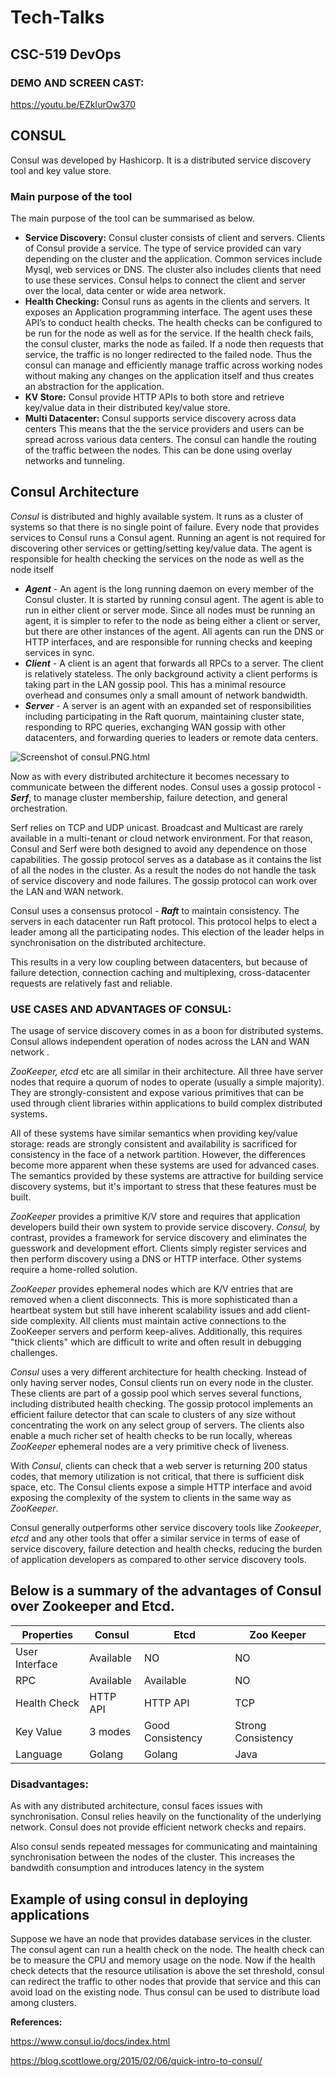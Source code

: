 # Tech-Talks
## CSC-519 DevOps

### DEMO AND SCREEN CAST:
https://youtu.be/EZkIurOw370


## CONSUL ##
 
Consul was developed by Hashicorp. It is a distributed service discovery tool and key value store. 

### Main purpose of the tool ###
The main purpose of the tool can be summarised as below.
* **Service Discovery:** Consul cluster consists of client and servers. Clients of Consul provide a service. The type of service provided can vary depending on the cluster and the application. Common services include Mysql, web services or DNS. The cluster also includes clients that need to use these services. Consul helps to connect the client and server over the local, data center or wide area network.
* **Health Checking:** Consul runs as agents in the clients and servers. It exposes an Application programming interface. The agent uses these API’s to conduct health checks. The health checks can be configured to be run for the node as well as for the service. If the health check fails, the consul cluster, marks the node as failed. If a node then requests that service, the traffic is no longer redirected to the failed node. Thus the consul can manage and efficiently manage traffic across working nodes without making any changes on the application itself and thus creates an abstraction for the application.
* **KV Store:**  Consul provide HTTP APIs to both store and retrieve key/value data in their distributed key/value store.
* **Multi Datacenter:** Consul supports service discovery across data centers This means that the the service providers and users can be spread across various data centers. The consul can handle the routing of the traffic between the nodes. This can be done using overlay networks and tunneling.

## Consul Architecture ##
_Consul_ is distributed and highly available system. It runs as a cluster of systems so that there is no single point of failure. 
Every node that provides services to Consul runs a Consul agent. Running an agent is not required for discovering other services or getting/setting key/value data. The agent is responsible for health checking the services on the node as well as the node itself

* _**Agent**_ - An agent is the long running daemon on every member of the Consul cluster. It is started by running consul agent. The agent is able to run in either client or server mode. Since all nodes must be running an agent, it is simpler to refer to the node as being either a client or server, but there are other instances of the agent. All agents can run the DNS or HTTP interfaces, and are responsible for running checks and keeping services in sync.
* _**Client**_ - A client is an agent that forwards all RPCs to a server. The client is relatively stateless. The only background activity a client performs is taking part in the LAN gossip pool. This has a minimal resource overhead and consumes only a small amount of network bandwidth.
* _**Server**_ - A server is an agent with an expanded set of responsibilities including participating in the Raft quorum, maintaining cluster state, responding to RPC queries, exchanging WAN gossip with other datacenters, and forwarding queries to leaders or remote data centers.

![Screenshot of consul.PNG.html](https://github.ncsu.edu/abandar/Tech-Talks/blob/master/consul.PNG)

Now as with every distributed architecture it becomes necessary to communicate  between the different nodes. Consul uses a gossip protocol - _**Serf**_,  to manage cluster membership, failure detection, and general orchestration.

Serf relies on TCP and UDP unicast. Broadcast and Multicast are rarely available in a multi-tenant or cloud network environment. For that reason, Consul and Serf were both designed to avoid any dependence on those capabilities. 
The gossip protocol serves as a database as it contains the list of all the nodes in the cluster. As a result the nodes do not handle the task of service discovery and node failures. The gossip protocol can work over the LAN and WAN network.

Consul uses a consensus protocol - _**Raft**_ to maintain consistency. The servers in each datacenter run Raft protocol. This protocol helps to elect a leader among all the participating nodes. This election of the leader helps in synchronisation on the distributed architecture.

This results in a very low coupling between datacenters, but because of failure detection, connection caching and multiplexing, cross-datacenter requests are relatively fast and reliable.

### USE CASES AND ADVANTAGES OF CONSUL: ###
The usage of service discovery comes in as a boon for distributed systems. Consul allows independent operation of nodes across the LAN and WAN network .

_ZooKeeper, etcd_ etc are all similar in their architecture. All three have server nodes that require a quorum of nodes to operate (usually a simple majority). They are strongly-consistent and expose various primitives that can be used through client libraries within applications to build complex distributed systems.

All of these systems have similar semantics when providing key/value storage: reads are strongly consistent and availability is sacrificed for consistency in the face of a network partition. However, the differences become more apparent when these systems are used for advanced cases.
The semantics provided by these systems are attractive for building service discovery systems, but it's important to stress that these features must be built. 

_ZooKeeper_ provides a primitive K/V store and requires that application developers build their own system to provide service discovery. 
_Consul,_ by contrast, provides a framework for service discovery and eliminates the guesswork and development effort. Clients simply register services and then perform discovery using a DNS or HTTP interface. Other systems require a home-rolled solution.

_ZooKeeper_ provides ephemeral nodes which are K/V entries that are removed when a client disconnects. This is more sophisticated than a heartbeat system but still have inherent scalability issues and add client-side complexity. All clients must maintain active connections to the ZooKeeper servers and perform keep-alives. Additionally, this requires "thick clients" which are difficult to write and often result in debugging challenges.

_Consul_ uses a very different architecture for health checking. Instead of only having server nodes, Consul clients run on every node in the cluster. These clients are part of a gossip pool which serves several functions, including distributed health checking. 
The gossip protocol implements an efficient failure detector that can scale to clusters of any size without concentrating the work on any select group of servers. The clients also enable a much richer set of health checks to be run locally, whereas _ZooKeeper_ ephemeral nodes are a very primitive check of liveness.

With _Consul_, clients can check that a web server is returning 200 status codes, that memory utilization is not critical, that there is sufficient disk space, etc. The Consul clients expose a simple HTTP interface and avoid exposing the complexity of the system to clients in the same way as _ZooKeeper_.

Consul generally outperforms other service discovery tools like _Zookeeper_, _etcd_ and any other tools that offer a similar service in terms of ease of service discovery, failure detection and health checks, reducing the burden of application developers as compared to other service discovery tools.
 
## Below is a summary of the advantages of Consul over Zookeeper and Etcd. ##
 
| Properties     | Consul      | Etcd               | Zoo Keeper          |
| -------------- | ----------- | ------------------ | ------------------- |
| User Interface | Available   | NO                 | NO                  |
| RPC            | Available   | Available          | NO                  |
| Health Check   |HTTP API     | HTTP API           | TCP                 |
| Key Value      | 3 modes     | Good Consistency   | Strong Consistency  |
| Language       | Golang      | Golang             | Java                |
 

### Disadvantages: ###
As with any distributed architecture, consul faces issues with synchronisation. Consul relies heavily on the functionality of the underlying network. Consul does not provide efficient network checks and repairs.

Also consul sends repeated messages for communicating and maintaining synchronisation between the nodes of the cluster. This increases the bandwdith consumption and introduces latency in the system

## Example of using consul in deploying applications  ##
Suppose we have an node that provides database services in the cluster. The consul agent can run a health check on the node. The health check can be to measure the CPU and memory usage on the node. Now if the health check detects that the resource utilisation is above the set threshold, consul can redirect the traffic to other nodes that provide that service and this can avoid load on the existing node. Thus consul can be used to distribute load among clusters.

**References:**

https://www.consul.io/docs/index.html

https://blog.scottlowe.org/2015/02/06/quick-intro-to-consul/
